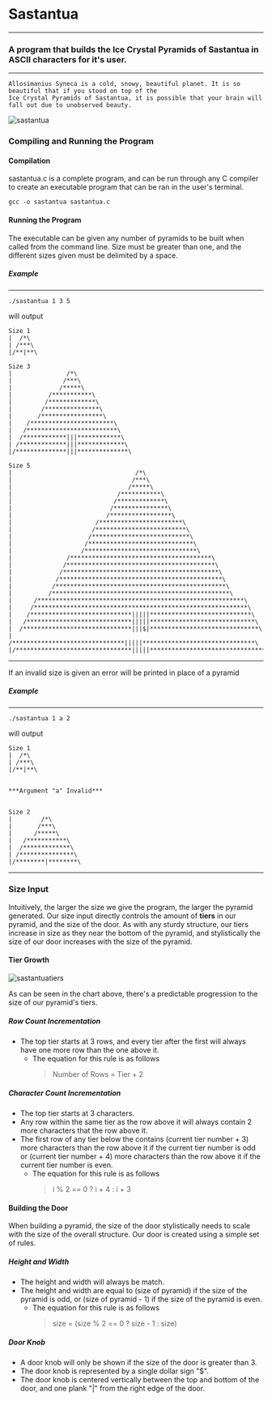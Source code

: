 # Sastantua

---

### A program that builds the Ice Crystal Pyramids of Sastantua in ASCII characters for it's user.

---

```
Allosimanius Syneca is a cold, snowy, beautiful planet. It is so beautiful that if you stood on top of the
Ice Crystal Pyramids of Sastantua, it is possible that your brain will fall out due to unobserved beauty. 
```
![sastantua](https://user-images.githubusercontent.com/41135333/43361212-096aed1c-927e-11e8-815e-d5d0e6777507.PNG)

### Compiling and Running the Program

#### Compilation

sastantua.c is a complete program, and can be run through any C compiler to create an executable program that can be ran in the user's terminal.
```
gcc -o sastantua sastantua.c
```

#### Running the Program

The executable can be given any number of pyramids to be built when called from the command line. Size must be greater than one, and the different sizes given must be delimited by a space.
##### Example
---
```
./sastantua 1 3 5
```

will output
```
Size 1
|  /*\
| /***\
|/**|**\

Size 3
|               /*\
|              /***\
|             /*****\
|          /***********\
|         /*************\
|        /***************\
|       /*****************\
|    /***********************\
|   /*************************\
|  /************|||************\
| /*************|||*************\
|/**************|||**************\

Size 5
|                                  /*\
|                                 /***\
|                                /*****\
|                             /***********\
|                            /*************\
|                           /***************\
|                          /*****************\
|                       /***********************\
|                      /*************************\
|                     /***************************\
|                    /*****************************\
|                   /*******************************\
|               /***************************************\
|              /*****************************************\
|             /*******************************************\
|            /*********************************************\
|           /***********************************************\
|          /*************************************************\
|      /*********************************************************\
|     /***********************************************************\
|    /****************************|||||****************************\
|   /*****************************|||||*****************************\
|  /******************************|||$|******************************\
| /*******************************|||||*******************************\
|/********************************|||||********************************\
```
---

If an invalid size is given an error will be printed in place of a pyramid

##### Example
---
```
./sastantua 1 a 2
```

will output
```
Size 1
|  /*\
| /***\
|/**|**\


***Argument "a" Invalid***


Size 2
|        /*\
|       /***\
|      /*****\
|   /***********\
|  /*************\
| /***************\
|/********|********\
```
---

### Size Input

Intuitively, the larger the size we give the program, the larger the pyramid generated. Our size input directly controls the amount of **tiers** in our pyramid, and the size of the door. As with any sturdy structure, our tiers increase in size as they near the bottom of the pyramid, and stylistically the size of our door increases with the size of the pyramid.

#### Tier Growth

![sastantuatiers](https://user-images.githubusercontent.com/41135333/43378842-10959190-937e-11e8-8800-701656117833.png)

As can be seen in the chart above, there's a predictable progression to the size of our pyramid's tiers.

##### Row Count Incrementation
* The top tier starts at 3 rows, and every tier after the first will always have one more row than the one above it.
    * The equation for this rule is as follows
      > Number of Rows = Tier + 2
##### Character Count Incrementation
* The top tier starts at 3 characters.
* Any row within the same tier as the row above it will always contain 2 more characters that the row above it.
* The first row of any tier below the contains (current tier number + 3) more characters than the row above it if the current tier number is odd or (current tier number + 4) more characters than the row above it if the current tier number is even.
    * The equation for this rule is as follows
      > i % 2 == 0 ? i + 4 : i + 3

#### Building the Door

When building a pyramid, the size of the door stylistically needs to scale with the size of the overall structure. Our door is created using a simple set of rules.

##### Height and Width
* The height and width will always be match.
* The height and width are equal to (size of pyramid) if the size of the pyramid is odd, or (size of pyramid - 1) if the size of the pyramid is even.
    * The equation for this rule is as follows
      > size = (size % 2 == 0 ? size - 1 : size)
##### Door Knob
* A door knob will only be shown if the size of the door is greater than 3.
* The door knob is represented by a single dollar sign "$".
* The door knob is centered vertically between the top and bottom of the door, and one plank "|" from the right edge of the door. 
